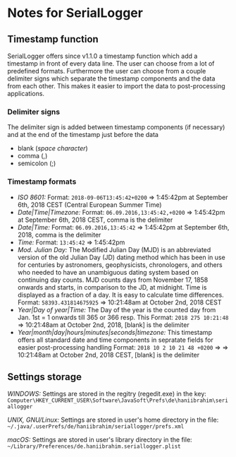 # Notes for SerialLogger

## Timestamp function
SerialLogger offers since v1.1.0 a timestamp function which add a timestamp in front of every data line. The user can choose from a lot of predefined formats. Furthermore the user can choose from a couple delimiter signs which separate the timestamp components and the data from each other. This makes it easier to import the data to post-processing applications.

### Delimiter signs
The delimiter sign is added between timestamp components (if necessary) and at the end of the timestamp just before the data
- blank (*space character*)
- comma (,)
- semicolon (;)

### Timestamp formats
- *ISO 8601:* 
  Format: ```2018-09-06T13:45:42+0200``` => 1:45:42pm at September 6th, 2018 CEST (Central European Summer Time)
- *Date|Time|Timezone:*
  Format: ```06.09.2016,13:45:42,+0200``` => 1:45:42pm at September 6th, 2018 CEST, comma is the delimiter
- *Date|Time:*
  Format: ```06.09.2016,13:45:42``` => 1:45:42pm at September 6th, 2018, comma is the delimiter
- *Time:*
   Format: ```13:45:42``` => 1:45:42pm
- *Mod. Julian Day:* The Modified Julian Day (MJD) is an abbreviated version of the old Julian Day (JD) dating method 
  which has been in use for centuries by astronomers, geophysicists, chronologers, and others who needed to have an 
  unambiguous dating system based on continuing day counts. MJD counts days from November 17, 1858 onwards and starts, 
  in comparison to the JD, at midnight. Time is displayed as a fraction of a day. It is easy to calculate time differences.
  Format: ```58393.431814675925``` => 10:21:48am at October 2nd, 2018 CEST
- *Year|Day of year|Time:* The Day of the year is the counted day from Jan. 1st = 1 onwards till 365 or 366 resp. This 
  Format: ```2018 275 10:21:48``` => 10:21:48am at October 2nd, 2018, [blank] is the delimiter
- *Year|month|day|hours|minutes|seconds|timezone:* This timestamp offers all standard date and time components in
  sepratate fields for easier post-processing handling
  Format: ```2018 10 2 10 21 48 +0200``` => => 10:21:48am at October 2nd, 2018 CEST, [blank] is the delimiter

## Settings storage
*WINDOWS:* Settings are stored in the regitry (regedit.exe) in the key:
```Computer\HKEY_CURRENT_USER\Software\JavaSoft\Prefs\de\haniibrahim\seriallogger```

*UNIX, GNU/Linux:* Settings are stored in user's home directory in the file:
```~/.java/.userPrefs/de/haniibrahim/seriallogger/prefs.xml```

*macOS:* Settings are stored in user's library directory in the file:
```~/Library/Preferences/de.haniibrahim.seriallogger.plist```